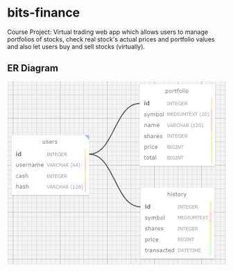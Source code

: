 # bits-finance
Course Project: Virtual trading web app which allows users to manage portfolios of stocks, check real stock's actual prices and portfolio values and also let users buy and sell stocks (virtually).

## ER Diagram
   ![Tables](bits-financeSchemaDesign.PNG)
